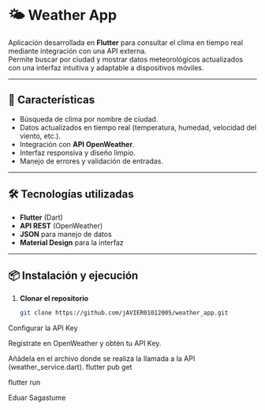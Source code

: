 # 🌤 Weather App

Aplicación desarrollada en **Flutter** para consultar el clima en tiempo real mediante integración con una API externa.  
Permite buscar por ciudad y mostrar datos meteorológicos actualizados con una interfaz intuitiva y adaptable a dispositivos móviles.

---

## 🚀 Características
- Búsqueda de clima por nombre de ciudad.
- Datos actualizados en tiempo real (temperatura, humedad, velocidad del viento, etc.).
- Integración con **API OpenWeather**.
- Interfaz responsiva y diseño limpio.
- Manejo de errores y validación de entradas.

---

## 🛠 Tecnologías utilizadas
- **Flutter** (Dart)
- **API REST** (OpenWeather)
- **JSON** para manejo de datos
- **Material Design** para la interfaz

---

## 📦 Instalación y ejecución

1. **Clonar el repositorio**
   ```bash
   git clone https://github.com/jAVIER01012005/weather_app.git
Configurar la API Key

Regístrate en OpenWeather y obtén tu API Key.

Añádela en el archivo donde se realiza la llamada a la API (weather_service.dart).
flutter pub get

flutter run

Eduar Sagastume
